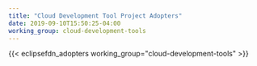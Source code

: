 ```yaml
---
title: "Cloud Development Tool Project Adopters"
date: 2019-09-10T15:50:25-04:00
working_group: cloud-development-tools
---
```


{{< eclipsefdn_adopters working_group="cloud-development-tools" >}}